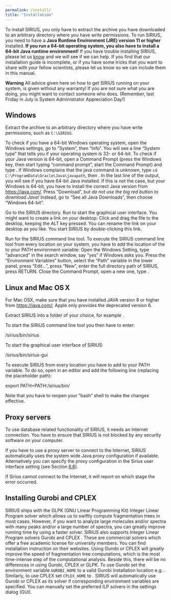 ```yaml
---
permalink: /install/
title: "Installation"
---
```


To install SIRIUS, you only have to extract the archive you have
downloaded to an arbitrary directory where you have write permissions.
To run SIRIUS, you need to have a **Java Runtime Environment (JRE)
version 11 or higher** installed. **If you run a 64-bit operating
system, you also have to install a 64-bit Java runtime environment!**
If you have trouble installing SIRIUS, please let us 
[know](mailto:sirius@uni-jena.de) and we will see if we can help.
If you find that our installation guide is incomplete, or if you have
some tricks that you want to share with your fellow scientists, please
let us know so we can include them in this manual.

**Warning** All advice given here on how to get SIRIUS running on your
system, is given without any warranty! If you are not sure what you are
doing, you might want to contact someone who does. (Remember, last
Friday in July is System Administrator Appreciation Day!)

## Windows

Extract the archive to an arbitrary directory where you have write
permissions, such as `C:\SIRIUS`.

To check if you have a 64-bit Windows operating system, open the Windows
settings, go to “System”, then “Info”. You will see a line “System type”
that tells you if your operating system is 32- or 64-bit. To check if
your Java version is 64-bit, open a Command Prompt (press the Windows
key, then start typing “command prompt”, start the Command Prompt) and
type . If Windows complains that the java command is unknown, type `cd
C:\ProgramData\Oracle\Java\javapath`, then . In the last line of the
output, you will see if you have 64-bit Java installed. If this is not
the case, but your Windows is 64-bit, you have to install the correct
Java version from <https://java.com/>. Press “Download”, but *do not use
the big red button to download Java!* Instead, go to “See all Java
Downloads”, then choose “Windows 64-bit”.

Go to the SIRIUS directory. Run to start the graphical user interface.
You might want to create a link on your desktop: Click and drag the file
to the desktop, keeping the ALT key pressed. You can rename the link on
your desktop as you like. You start SIRIUS by double-clicking this link.

Run for the SIRIUS command line tool. To execute the SIRIUS command line
tool from every location on your system, you have to add the location of
the to your PATH environment variable: Open the Windows Setting, type
“advanced” in the search window, say “yes” if Windows asks you. Press
the “Environment Variables” button, select the “Path” variable in the
lower panel, press “Edit…”, press “New”, enter the full directory path
of SIRIUS, press RETURN. Close the Command Prompt, open a new one, type
.

## Linux and Mac OS X

For Mac OSX, make sure that you have installed JAVA version 8 or higher
from <https://java.com/>; Apple only provides the deprecated version 6.

Extract SIRIUS into a folder of your choice, for example .

To start the SIRIUS command line tool you then have to enter:

<span> </span>

/sirius/bin/sirius

To start the graphical user interface of SIRIUS:

<span> </span>

/sirius/bin/sirius-gui

To execute SIRIUS from every location you have to add to your PATH
variable. To do so, open in an editor and add the following line
(replacing the placeholder path):

export PATH=PATH:/sirius/bin/

Note that you have to reopen your ”bash” shell to make the changes
effective.

## Proxy servers

To use database related functionality of SIRIUS, it needs an Internet
connection. You have to ensure that SIRIUS is not blocked by any
security software on your computer.

If you have to use a proxy server to connect to the Internet, SIRIUS
automatically uses the system wide Java proxy configuration if
available. Alternatively you can specify the proxy configuration in the
Sirius user interface setting (see Section [6.6](#sec:settings)).

If Sirius cannot connect to the Internet, it will report on which stage
the error occurred.

## Installing Gurobi and CPLEX

SIRIUS ships with the GLPK (GNU Linear Programming Kit) Integer Linear
Program solver which allows us to swiftly compute fragmentation trees in
most cases. However, if you want to analyze large molecules and/or
spectra with many peaks and/or a large number of spectra, you can
greatly improve running time by using a faster solver. SIRIUS also
supports Integer Linear Program solvers Gurobi and CPLEX . These are
commercial solvers which offer a free academic license for university
members. You can find installation instruction on their websites. Using
Gurobi or CPLEX will greatly improve the speed of fragmentation tree
computations, which is the most time-intense step of the computational
analysis. Beside this, there will be no differences in using Gurobi,
CPLEX or GLPK. To use Gurobi set the environment variable `GUROBI_HOME`
to a valid Gurobi installation location e.g. . Similarly, to use CPLEX
set `CPLEX_HOME` to . SIRIUS will automatically use Gurobi or CPLEX as
its solver if corresponding environment variables are specified. You can
manually set the preferred ILP solvers in the settings dialog (GUI).

